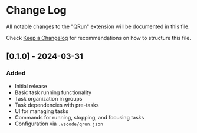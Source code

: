 # Change Log

All notable changes to the "QRun" extension will be documented in this file.

Check [Keep a Changelog](http://keepachangelog.com/) for recommendations on how to structure this file.

## [0.1.0] - 2024-03-31

### Added

- Initial release
- Basic task running functionality
- Task organization in groups
- Task dependencies with pre-tasks
- UI for managing tasks
- Commands for running, stopping, and focusing tasks
- Configuration via `.vscode/qrun.json`
